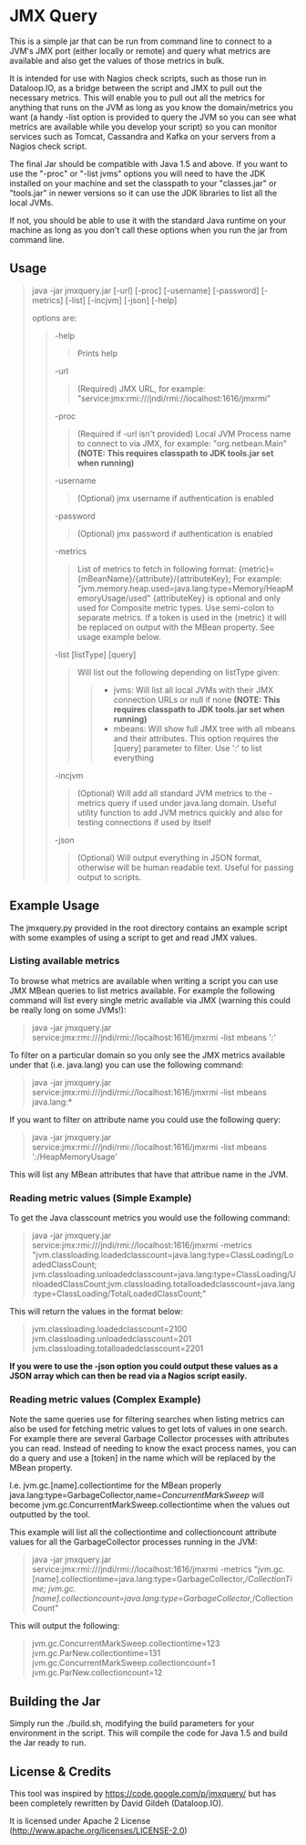 JMX Query
=========

This is a simple jar that can be run from command line to connect to a JVM's JMX port
(either locally or remote) and query what metrics are available and also get the values 
of those metrics in bulk.

It is intended for use with Nagios check scripts, such as those run in Dataloop.IO, as a
bridge between the script and JMX to pull out the necessary metrics. This will enable you
to pull out all the metrics for anything that runs on the JVM as long as you know the 
domain/metrics you want (a handy -list option is provided to query the JVM so you can 
see what metrics are available while you develop your script) so you can monitor services
such as Tomcat, Cassandra and Kafka on your servers from a Nagios check script.

The final Jar should be compatible with Java 1.5 and above. If you want to use the "-proc"
or "-list jvms" options you will need to have the JDK installed on your machine and set
the classpath to your "classes.jar" or "tools.jar" in newer versions so it can use the 
JDK libraries to list all the local JVMs.

If not, you should be able to use it with the standard Java runtime on your machine as long
as you don't call these options when you run the jar from command line.

Usage
------

> java -jar jmxquery.jar [-url] [-proc] [-username] [-password] [-metrics] [-list] [-incjvm] [-json] [-help]
>
> options are:
>
>> -help 
>>> Prints help
>>
>> -url 
>>> (Required) JMX URL, for example: "service:jmx:rmi:///jndi/rmi://localhost:1616/jmxrmi"
>>
>> -proc
>>> (Required if -url isn't provided) Local JVM Process name to connect to via JMX, for example: "org.netbean.Main"
>>> **(NOTE: This requires classpath to JDK tools.jar set when running)**
>>
>> -username
>>> (Optional) jmx username if authentication is enabled
>>
>> -password 
>>> (Optional) jmx password if authentication is enabled
>>
>> -metrics
>>> List of metrics to fetch in following format: {metric}={mBeanName}/{attribute}/{attributeKey};
>>> For example: "jvm.memory.heap.used=java.lang:type=Memory/HeapMemoryUsage/used"
>>> {attributeKey} is optional and only used for Composite metric types. Use semi-colon to separate metrics.
>>> If a token is used in the {metric} it will be replaced on output with the MBean property. See usage example below.
>>
>> -list [listType] [query]
>>> Will list out the following depending on listType given:
>>>>
>>>> * jvms: Will list all local JVMs with their JMX connection URLs or null if none **(NOTE: This requires classpath to JDK tools.jar set when running)**
>>>> * mbeans: Will show full JMX tree with all mbeans and their attributes. This option requires the [query] parameter to filter. Use '*:*' to list everything
>>
>> -incjvm
>>> (Optional) Will add all standard JVM metrics to the -metrics query if used under java.lang domain. 
Useful utility function to add JVM metrics quickly and also for testing connections if used by itself
>>
>> -json
>>> (Optional) Will output everything in JSON format, otherwise will be human readable text. Useful for passing output to scripts.

Example Usage
-------------

The jmxquery.py provided in the root directory contains an example script with some examples of using a script to get and read JMX values.

### Listing available metrics

To browse what metrics are available when writing a script you can use JMX MBean queries to list metrics available. For example the following 
command will list every single metric available via JMX (warning this could be really long on some JVMs!):

> java -jar jmxquery.jar service:jmx:rmi:///jndi/rmi://localhost:1616/jmxrmi -list mbeans '*:*'

To filter on a particular domain so you only see the JMX metrics available under that (i.e. java.lang) you can use the following command:

> java -jar jmxquery.jar service:jmx:rmi:///jndi/rmi://localhost:1616/jmxrmi -list mbeans java.lang:*

If you want to filter on attribute name you could use the following query:

> java -jar jmxquery.jar service:jmx:rmi:///jndi/rmi://localhost:1616/jmxrmi -list mbeans '*:*/HeapMemoryUsage'

This will list any MBean attributes that have that attribue name in the JVM.

### Reading metric values (Simple Example)

To get the Java classcount metrics you would use the following command:

> java -jar jmxquery.jar service:jmx:rmi:///jndi/rmi://localhost:1616/jmxrmi -metrics "jvm.classloading.loadedclasscount=java.lang:type=ClassLoading/LoadedClassCount;
> jvm.classloading.unloadedclasscount=java.lang:type=ClassLoading/UnloadedClassCount;jvm.classloading.totalloadedclasscount=java.lang:type=ClassLoading/TotalLoadedClassCount;"

This will return the values in the format below:

> jvm.classloading.loadedclasscount=2100
> jvm.classloading.unloadedclasscount=201
> jvm.classloading.totalloadedclasscount=2201

**If you were to use the -json option you could output these values as a JSON array which can then be read via a Nagios script easily.**

### Reading metric values (Complex Example)

Note the same queries use for filtering searches when listing metrics can also be used for fetching metric values to get lots of values in one search. For example there
are several Garbage Collector processes with attributes you can read. Instead of needing to know the exact process names, you can do a query and use a [token] in the name
which will be replaced by the MBean property.

I.e. jvm.gc.[name].collectiontime for the MBean properly java.lang:type=GarbageCollector,name=*ConcurrentMarkSweep* will become jvm.gc.ConcurrentMarkSweep.collectiontime
when the values out outputted by the tool.

This example will list all the collectiontime and collectioncount attribute values for all the GarbageCollector processes running in the JVM:

> java -jar jmxquery.jar service:jmx:rmi:///jndi/rmi://localhost:1616/jmxrmi -metrics "jvm.gc.[name].collectiontime=java.lang:type=GarbageCollector,*/CollectionTime;
> jvm.gc.[name].collectioncount=java.lang:type=GarbageCollector,*/CollectionCount"
   
This will output the following:

> jvm.gc.ConcurrentMarkSweep.collectiontime=123
> jvm.gc.ParNew.collectiontime=131
> jvm.gc.ConcurrentMarkSweep.collectioncount=1
> jvm.gc.ParNew.collectioncount=12

Building the Jar
----------------

Simply run the ./build.sh, modifying the build parameters for your environment in the script. This will compile the code for Java 1.5 and build the Jar ready to run.

License & Credits
-----------------

This tool was inspired by https://code.google.com/p/jmxquery/ but has been completely rewritten by David Gildeh (Dataloop.IO).

It is licensed under Apache 2 License (http://www.apache.org/licenses/LICENSE-2.0)